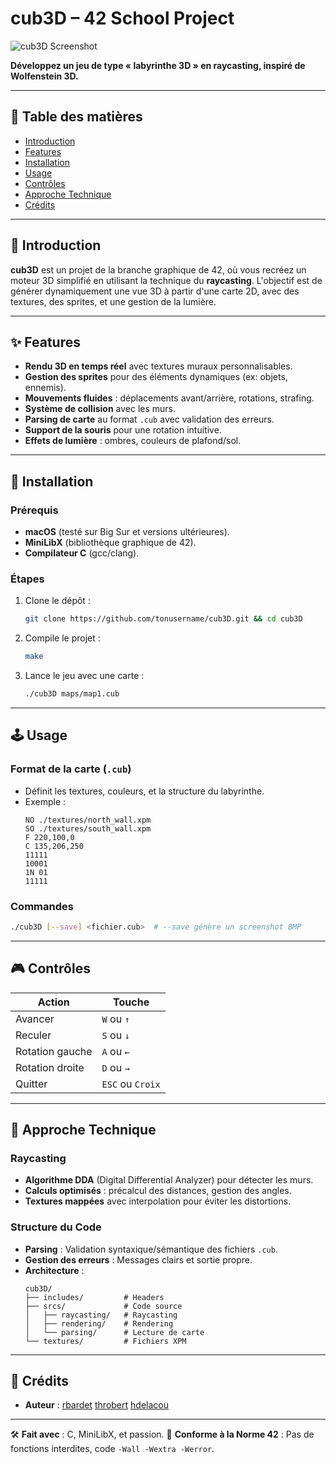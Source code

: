 # cub3D – 42 School Project

![cub3D Screenshot](assets/screenshot.png) <!-- Ajoute une image si possible -->

**Développez un jeu de type « labyrinthe 3D » en raycasting, inspiré de Wolfenstein 3D.**

---

## 📝 Table des matières
- [Introduction](#-introduction)
- [Features](#-features)
- [Installation](#-installation)
- [Usage](#-usage)
- [Contrôles](#-contrôles)
- [Approche Technique](#-approche-technique)
- [Crédits](#-crédits)

---

## 🚀 Introduction

**cub3D** est un projet de la branche graphique de 42, où vous recréez un moteur 3D simplifié en utilisant la technique du **raycasting**.
L'objectif est de générer dynamiquement une vue 3D à partir d'une carte 2D, avec des textures, des sprites, et une gestion de la lumière.

---

## ✨ Features

- **Rendu 3D en temps réel** avec textures muraux personnalisables.
- **Gestion des sprites** pour des éléments dynamiques (ex: objets, ennemis).
- **Mouvements fluides** : déplacements avant/arrière, rotations, strafing.
- **Système de collision** avec les murs.
- **Parsing de carte** au format `.cub` avec validation des erreurs.
- **Support de la souris** pour une rotation intuitive.
- **Effets de lumière** : ombres, couleurs de plafond/sol.

---

## 🔧 Installation

### Prérequis
- **macOS** (testé sur Big Sur et versions ultérieures).
- **MiniLibX** (bibliothèque graphique de 42).
- **Compilateur C** (gcc/clang).

### Étapes
1. Clone le dépôt :
   ```bash
   git clone https://github.com/tonusername/cub3D.git && cd cub3D
   ```
2. Compile le projet :
   ```bash
   make
   ```
3. Lance le jeu avec une carte :
   ```bash
   ./cub3D maps/map1.cub
   ```

---

## 🕹️ Usage

### Format de la carte (`.cub`)
- Définit les textures, couleurs, et la structure du labyrinthe.
- Exemple :
  ```
  NO ./textures/north_wall.xpm
  SO ./textures/south_wall.xpm
  F 220,100,0
  C 135,206,250
  11111
  10001
  1N 01
  11111
  ```

### Commandes
```bash
./cub3D [--save] <fichier.cub>  # --save génère un screenshot BMP
```

---

## 🎮 Contrôles

| **Action**         | **Touche**       |
|--------------------|------------------|
| Avancer           | `W` ou `↑`       |
| Reculer           | `S` ou `↓`       |
| Rotation gauche   | `A` ou `←`       |
| Rotation droite   | `D` ou `→`       |
| Quitter           | `ESC` ou `Croix` |

---

## 🧠 Approche Technique

### Raycasting
- **Algorithme DDA** (Digital Differential Analyzer) pour détecter les murs.
- **Calculs optimisés** : précalcul des distances, gestion des angles.
- **Textures mappées** avec interpolation pour éviter les distortions.

### Structure du Code
- **Parsing** : Validation syntaxique/sémantique des fichiers `.cub`.
- **Gestion des erreurs** : Messages clairs et sortie propre.
- **Architecture** :
  ```
  cub3D/
  ├── includes/         # Headers
  ├── srcs/             # Code source
  │   ├── raycasting/   # Raycasting
  │   ├── rendering/    # Rendering
  │   └── parsing/      # Lecture de carte
  └── textures/         # Fichiers XPM
  ```

---

## 👥 Crédits

- **Auteur** : [rbardet](https://github.com/rbardet-) [throbert](https://github.com/throbert) [hdelacou](https://github.com/M-U-C-K-A)

---

🛠️ **Fait avec** : C, MiniLibX, et passion.
📜 **Conforme à la Norme 42** : Pas de fonctions interdites, code `-Wall -Wextra -Werror`.
